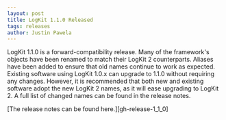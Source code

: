 ```yaml
---
layout: post
title: LogKit 1.1.0 Released
tags: releases
author: Justin Pawela
---
```


LogKit 1.1.0 is a forward-compatibility release. Many of the framework's objects have been renamed to match their LogKit 2 counterparts. Aliases have been added to ensure that old names continue to work as expected. Existing software using LogKit 1.0.x can upgrade to 1.1.0 without requiring any changes. However, it is recommended that both new and existing software adopt the new LogKit 2 names, as it will ease upgrading to LogKit 2. A full list of changed names can be found in the release notes.

[The release notes can be found here.][gh-release-1_1_0]
